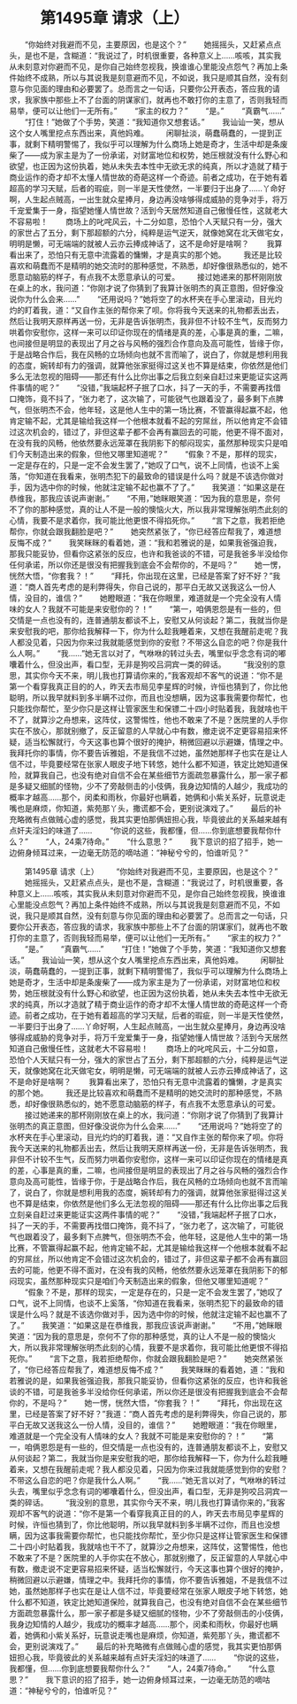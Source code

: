 # 　　第1495章 请求（上）
　　“你始终对我避而不见，主要原因，也是这个？”
　　她摇摇头，又赶紧点点头，是也不是，含糊道：“我说过了，时机很重要，各种意义上……咳咳，其实我从未刻意对你避而不见，是你自己始终忽视我，换谁谁心里能没点怨气？再加上条件始终不成熟，所以与其说我是刻意避而不见，不如说，我只是顺其自然，没有刻意与你见面的理由和必要罢了。总而言之一句话，只要你公开表态，答应我的请求，我家族中那些上不了台面的阴谋家们，就再也不敢打你的主意了，否则我轻而易举，便可以让他们一无所有。”
　　“家主的权力？”
　　“是。”
　　“真霸气……”
　　“打住！”她做了个手势，笑道：“我知道你又想套话。”
　　我讪讪一笑，想从这个女人嘴里挖点东西出来，真他妈难。
　　闲聊扯淡，萌蠢萌蠢的，一提到正事，就剩下精明警惕了，我似乎可以理解为什么商场上她是奇才，生活中却是条废柴了——成为家主是为了一份承诺，对财富地位和权势，她压根就没有什么野心和欲望，也正因为这份执着，她从未失去本性中无欲无求的纯真，所以才造就了精于商业运作的奇才却不太懂人情世故的奇葩这样一个奇迹。前者之成功，在于她有着超高的学习天赋，后者的瑕疵，则一半是天性使然，一半要归于出身了……丫命好啊，人生起点贼高，一出生就众星捧月，身边再没啥够得成威胁的竞争对手，将万千宠爱集于一身，指望她懂人情世故？活到今天居然知道自己傲慢任性，这就老大不容易啦！
　　商场上的叱咤风云，十二分如意，恐怕个人天赋只有一分，强大的家世占了五分，剩下那超额的六分，纯粹是运气逆天，就像她窝在北天做宅女，明明是懒，可无端端的就被人云亦云捧成神话了，这不是命好是啥啊？
　　我算看出来了，恐怕只有无意中流露着的慵懒，才是真实的那个她。
　　我还是比较喜欢和萌蠢而不是精明的她交流时的那种感觉，不熟悉，却好像很熟悉似的，她不愿意动脑筋的样子，有点我不太愿意承认的可爱。
　　接过她递来的那杯刚刚放在桌上的水，我问道：“你刚才说了你猜到了我算计张明杰的真正意图，但好像没说你为什么会来……”
　　“还用说吗？”她将空了的水杯夹在手心里滚动，目光灼灼的盯着我，道：“又自作主张的帮你来了呗。你将我今天送来的礼物都丢出去，然后让我明天原样再送一份，无非是告诉张明杰，我非但不计较不生气，反而努力哄着你安慰你，这样一来可以印证你现在的情绪是真的差，心事是真的重，二嘛，也间接但是明显的表现出了月之谷与风畅的强烈合作意向及高可能性，皆缘于你，于是战略合作后，我在风畅的立场倾向也就不言而喻了，说白了，你就是想利用我的态度，婉转却有力的强调，就算他张家挺得过这关也不算是结束，你依然是他们多么无法忽视的阻碍——那还有什么比你出事之后我立刻亲自赶过来更能证实这两件事情的呢？”
　　“没错，”我端起杯子抿了口水，抖了一天的手，不需要再找借口掩饰，竟不抖了，“张力老了，这次输了，可能锐气也跟着没了，最多剩下点脾气，但张明杰不会，他年轻，这是他人生中的第一场比赛，不管赢得起赢不起，他肯定输不起，尤其是输给我这样一个他根本就看不起的穷屌丝，所以他肯定不会错过这次机会的，错过了，非但这辈子都不会再有赢回去的可能，他更不得不面对，在没有我的风畅，他依然要永远笼罩在我阴影下的郁闷现实，虽然那种现实只是咱们今天制造出来的假象，但他又哪里知道呢？”
　　“假象？不是，那样的现实，一定是存在的，只是一定不会发生罢了，”她叹了口气，说不上同情，也谈不上奚落，“你知道在我看来，张明杰犯下的最致命的错误是什么吗？就是不该选你做对手，因为选中你的时候，他就注定输不起也赢不了了。”
　　我笑道：“如果这是在恭维我，那我应该说声谢谢。”
　　“不用，”她眯眼笑道：“因为我的意思是，奈何不了你的那种感觉，真的让人不是一般的懊恼火大，所以我非常理解张明杰此刻的心情，我要不是求着你，我可能比他更恨不得掐死你。”
　　“言下之意，我若拒绝帮你，你就会跟我翻脸是吧？”
　　她突然紧张了，“你已经答应帮我了，难道想反悔不成？”
　　我笑眯眯的看着她，道：“我和若雅说的是，如果我爸强迫我，那我只能妥协，但看你这紧张的反应，也许和我爸谈的不错，可是我爸多半没给你任何承诺，所以你还是很没有把握我到底会不会帮你的，不是吗？”
　　她一愣，恍然大悟，“你套我？！”
　　“拜托，你出现在这里，已经是答案了好不好？”我道：“商人首先考虑的是利弊得失，你自己说的，那平白无故又送我这么一份人情，没目的，谁信？”
　　她瞪眼道：“我在你眼里，难道就是一个完全没有人情味的女人？我就不可能是来安慰你的？！”
　　“第一，咱俩恩怨是有一些的，但交情是一点也没有的，连普通朋友都谈不上，安慰又从何谈起？第二，我就当你是来安慰我的吧，那你给我解释一下，你为什么趁我睡着来，又想在我醒前走呢？我人都没见着，只因为你来过我就能感觉到你的安慰？不带这么自恋的吧？你是我什么人啊。”
　　“我……”她无言以对了，气咻咻的转过头去，嘴里似乎念念有词的嘟囔着什么，但没出声，看口型，无非是狗咬吕洞宾一类的碎话。
　　“我没别的意思，其实你今天不来，明儿我也打算请你来的，”我客观却不客气的说道：“你不是第一个看穿我真正目的的人，昨天去市局见李星辉的时候，许恒也猜到了，你比他聪明，所以我早就料到多半瞒不过你，而且也没想瞒，因为这事我需要你帮忙，也只能找你帮忙，至少你只是这样让管家医生和保镖二十四小时贴着我，我就啥也干不了，就算沙之舟想来，这阵仗，这警惕性，他也不敢来了不是？医院里的人手你实在不放心，那就别撤了，反正留意的人早就心中有数，撤走说不定更容易招来怀疑，适当松懈就行，今天这事也算个很好的掩护，稍微回避以示避嫌，情理之中。我拜托你的事情，你不要告诉雅姐，不是我信不过她，虽然她那样子也实在是让人信不过，毕竟要经常在张家人眼皮子地下转悠，她什么都不知道，铁定比她知道保险，就算我自己，也没有绝对自信不会在某些细节方面疏忽暴露什么，那一家子都是多疑又细腻的怪物，少不了旁敲侧击的小伎俩，我身边知情的人越少，我成功的概率才越高……那个，闵柔和雨秋，你最好也瞒着，她俩和小紫关系好，玩意说走嘴也是麻烦，你知道，紫苑那丫头，撒谎都不会，更别说演戏了。”
　　最后的补充略微有点做贼心虚的感觉，我其实更怕那俩妞担心我，毕竟彼此的关系越来越有点奸夫淫妇的味道了……
　　“你说的这些，我都懂，但……你到底想要我帮你什么？”
　　“人，24乘7待命。”
　　“什么意思？”
　　我下意识的招了招手，她一边俯身倾耳过来，一边毫无防范的嘀咕道：“神秘兮兮的，怕谁听见？”

　　第1495章 请求（上）
　　“你始终对我避而不见，主要原因，也是这个？”
　　她摇摇头，又赶紧点点头，是也不是，含糊道：“我说过了，时机很重要，各种意义上……咳咳，其实我从未刻意对你避而不见，是你自己始终忽视我，换谁谁心里能没点怨气？再加上条件始终不成熟，所以与其说我是刻意避而不见，不如说，我只是顺其自然，没有刻意与你见面的理由和必要罢了。总而言之一句话，只要你公开表态，答应我的请求，我家族中那些上不了台面的阴谋家们，就再也不敢打你的主意了，否则我轻而易举，便可以让他们一无所有。”
　　“家主的权力？”
　　“是。”
　　“真霸气……”
　　“打住！”她做了个手势，笑道：“我知道你又想套话。”
　　我讪讪一笑，想从这个女人嘴里挖点东西出来，真他妈难。
　　闲聊扯淡，萌蠢萌蠢的，一提到正事，就剩下精明警惕了，我似乎可以理解为什么商场上她是奇才，生活中却是条废柴了——成为家主是为了一份承诺，对财富地位和权势，她压根就没有什么野心和欲望，也正因为这份执着，她从未失去本性中无欲无求的纯真，所以才造就了精于商业运作的奇才却不太懂人情世故的奇葩这样一个奇迹。前者之成功，在于她有着超高的学习天赋，后者的瑕疵，则一半是天性使然，一半要归于出身了……丫命好啊，人生起点贼高，一出生就众星捧月，身边再没啥够得成威胁的竞争对手，将万千宠爱集于一身，指望她懂人情世故？活到今天居然知道自己傲慢任性，这就老大不容易啦！
　　商场上的叱咤风云，十二分如意，恐怕个人天赋只有一分，强大的家世占了五分，剩下那超额的六分，纯粹是运气逆天，就像她窝在北天做宅女，明明是懒，可无端端的就被人云亦云捧成神话了，这不是命好是啥啊？
　　我算看出来了，恐怕只有无意中流露着的慵懒，才是真实的那个她。
　　我还是比较喜欢和萌蠢而不是精明的她交流时的那种感觉，不熟悉，却好像很熟悉似的，她不愿意动脑筋的样子，有点我不太愿意承认的可爱。
　　接过她递来的那杯刚刚放在桌上的水，我问道：“你刚才说了你猜到了我算计张明杰的真正意图，但好像没说你为什么会来……”
　　“还用说吗？”她将空了的水杯夹在手心里滚动，目光灼灼的盯着我，道：“又自作主张的帮你来了呗。你将我今天送来的礼物都丢出去，然后让我明天原样再送一份，无非是告诉张明杰，我非但不计较不生气，反而努力哄着你安慰你，这样一来可以印证你现在的情绪是真的差，心事是真的重，二嘛，也间接但是明显的表现出了月之谷与风畅的强烈合作意向及高可能性，皆缘于你，于是战略合作后，我在风畅的立场倾向也就不言而喻了，说白了，你就是想利用我的态度，婉转却有力的强调，就算他张家挺得过这关也不算是结束，你依然是他们多么无法忽视的阻碍——那还有什么比你出事之后我立刻亲自赶过来更能证实这两件事情的呢？”
　　“没错，”我端起杯子抿了口水，抖了一天的手，不需要再找借口掩饰，竟不抖了，“张力老了，这次输了，可能锐气也跟着没了，最多剩下点脾气，但张明杰不会，他年轻，这是他人生中的第一场比赛，不管赢得起赢不起，他肯定输不起，尤其是输给我这样一个他根本就看不起的穷屌丝，所以他肯定不会错过这次机会的，错过了，非但这辈子都不会再有赢回去的可能，他更不得不面对，在没有我的风畅，他依然要永远笼罩在我阴影下的郁闷现实，虽然那种现实只是咱们今天制造出来的假象，但他又哪里知道呢？”
　　“假象？不是，那样的现实，一定是存在的，只是一定不会发生罢了，”她叹了口气，说不上同情，也谈不上奚落，“你知道在我看来，张明杰犯下的最致命的错误是什么吗？就是不该选你做对手，因为选中你的时候，他就注定输不起也赢不了了。”
　　我笑道：“如果这是在恭维我，那我应该说声谢谢。”
　　“不用，”她眯眼笑道：“因为我的意思是，奈何不了你的那种感觉，真的让人不是一般的懊恼火大，所以我非常理解张明杰此刻的心情，我要不是求着你，我可能比他更恨不得掐死你。”
　　“言下之意，我若拒绝帮你，你就会跟我翻脸是吧？”
　　她突然紧张了，“你已经答应帮我了，难道想反悔不成？”
　　我笑眯眯的看着她，道：“我和若雅说的是，如果我爸强迫我，那我只能妥协，但看你这紧张的反应，也许和我爸谈的不错，可是我爸多半没给你任何承诺，所以你还是很没有把握我到底会不会帮你的，不是吗？”
　　她一愣，恍然大悟，“你套我？！”
　　“拜托，你出现在这里，已经是答案了好不好？”我道：“商人首先考虑的是利弊得失，你自己说的，那平白无故又送我这么一份人情，没目的，谁信？”
　　她瞪眼道：“我在你眼里，难道就是一个完全没有人情味的女人？我就不可能是来安慰你的？！”
　　“第一，咱俩恩怨是有一些的，但交情是一点也没有的，连普通朋友都谈不上，安慰又从何谈起？第二，我就当你是来安慰我的吧，那你给我解释一下，你为什么趁我睡着来，又想在我醒前走呢？我人都没见着，只因为你来过我就能感觉到你的安慰？不带这么自恋的吧？你是我什么人啊。”
　　“我……”她无言以对了，气咻咻的转过头去，嘴里似乎念念有词的嘟囔着什么，但没出声，看口型，无非是狗咬吕洞宾一类的碎话。
　　“我没别的意思，其实你今天不来，明儿我也打算请你来的，”我客观却不客气的说道：“你不是第一个看穿我真正目的的人，昨天去市局见李星辉的时候，许恒也猜到了，你比他聪明，所以我早就料到多半瞒不过你，而且也没想瞒，因为这事我需要你帮忙，也只能找你帮忙，至少你只是这样让管家医生和保镖二十四小时贴着我，我就啥也干不了，就算沙之舟想来，这阵仗，这警惕性，他也不敢来了不是？医院里的人手你实在不放心，那就别撤了，反正留意的人早就心中有数，撤走说不定更容易招来怀疑，适当松懈就行，今天这事也算个很好的掩护，稍微回避以示避嫌，情理之中。我拜托你的事情，你不要告诉雅姐，不是我信不过她，虽然她那样子也实在是让人信不过，毕竟要经常在张家人眼皮子地下转悠，她什么都不知道，铁定比她知道保险，就算我自己，也没有绝对自信不会在某些细节方面疏忽暴露什么，那一家子都是多疑又细腻的怪物，少不了旁敲侧击的小伎俩，我身边知情的人越少，我成功的概率才越高……那个，闵柔和雨秋，你最好也瞒着，她俩和小紫关系好，玩意说走嘴也是麻烦，你知道，紫苑那丫头，撒谎都不会，更别说演戏了。”
　　最后的补充略微有点做贼心虚的感觉，我其实更怕那俩妞担心我，毕竟彼此的关系越来越有点奸夫淫妇的味道了……
　　“你说的这些，我都懂，但……你到底想要我帮你什么？”
　　“人，24乘7待命。”
　　“什么意思？”
　　我下意识的招了招手，她一边俯身倾耳过来，一边毫无防范的嘀咕道：“神秘兮兮的，怕谁听见？”
